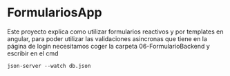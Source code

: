 # FormulariosApp

Este proyecto explica como utilizar formularios reactivos y por templates en angular, para poder utilizar las validaciones asincronas que tiene en la página de login necesitamos coger la carpeta 06-FormularioBackend y escribir en el cmd

```
json-server --watch db.json
```
